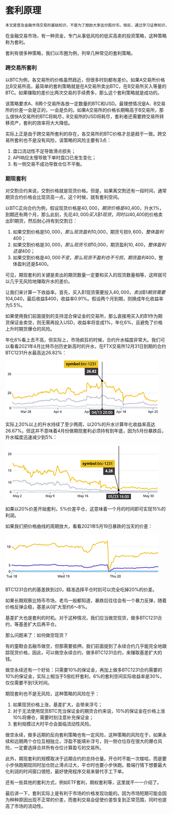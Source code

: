 # 套利原理

```alert type=caution title=注意
本文是普及金融市场交易的基础知识，不是为了鼓励大家去炒股炒币。相反，通过学习证券知识，理解衍生品原理，可以更好地认识市场风险，自觉放弃杠杆赌博暴富等不切实际的幻想，避免落入各种理财、带单、空气币等诈骗套路。本文一切内容均不构成任何投资意见或建议。
```

在金融交易市场，有一种资金，专门从事低风险的低买高卖的投资策略，这种策略称为套利。

套利有很多种策略，我们以币圈为例，列举几种常见的套利策略。

### 跨交易所套利

以BTC为例，各交易所的价格虽然趋近，但很多时刻都有差价。如果A交易所价格比B交易所高，最简单的套利策略就是在A交易所卖出BTC，在B交易所买入等量的BTC。如果赚取的差价比两次交易的手续费多，那么这个套利策略就是成功的。

该策略要求A、B两个交易所各放一定数量的BTC和USD。最理想情况是A、B交易所的价差一会是正的，一会是负的。如果A交易所的价格长期略高于B交易所，那么很快A交易所的BTC将耗尽，B交易所的USD将耗尽，套利者还需要跨交易所转移资产，套利的效率将大大降低。

实际上正是由于跨交易所套利的存在，各交易所的BTC价格才总是趋于一致。跨交易所套利也不是没有风险，该策略的风险主要有3点：

1. 盘口流动性不足导致滑点损失；
2. API响应太慢导致下单时盘口已发生变化；
3. 有一侧交易不成功导致仓位不平衡。

### 期现套利

对交割合约来说，交割价格就是现货价格。但是，如果离交割还有一段时间，通常期货合约价格会比现货高一点，这个时候，就有套利空间。

以BTC正向合约为例，假设现货价格是$40,000，期货价格是$40,400，升水1%，到期还有两个月，那么此刻，先花$40,000买入₿1现货，同时以$40,400的价格卖出₿1期货，然后耐心持有到交割日：

1. 如果交割价格是$50,000，那么现货盈利$10,000，期货亏损$9,600，整体盈利$400；
2. 如果交割价格是$30,000，那么现货亏损$10,000，期货盈利$10,400，整体盈利还是$400；
3. 如果交割价格是$40,000不变，那么现货不盈利也不亏损，期货盈利$400，整体盈利还是$400。

可见，期现套利的关键是卖出的期货数量一定要和买入的现货数量相等，这样就可以几乎无风险地赚取升水的差价。

让我们来计算一下收益率。首先，买入₿1现货需要投入$40,000，卖出₿1期货需要10%的保证金，即$4,040，最后收益$400，收益率0.91%。假设两个月到期，则换成年化收益率为5.5%。

如果使用我们前面提到的支持混合保证金的交易所，那么直接用买入的₿1作为期货保证金卖空，则无需再投入USD，收益率将变成1%，年化6%，且避免了价格上升时期货爆仓的风险。

年化6%看上去不高，但实际上，市场疯狂的时候，合约升水幅度非常大。我们可以看看2021年4月比特币创历史新高时的升水，在FTX交易所12月31日到期的合约BTC1231升水最高达26.82%：

![btc-1213](market.png)

实际上20%以上的升水持续了至少两周，以20%的升水计算年化收益率高达26.67%。但这并不意味着4月份做期现套利必须持有到年底，因为5月份暴跌后，升水幅度迅速减少到5%：

![btc-1213](market2.png)

如果以20%价差开始套利，5%价差平仓，这意味着一个月的时间即可实现15%的利润。

如果我们把价格曲线的周期放大，看看2021年5月19日暴跌的当天的价差：

![519](market3.png)

BTC1231合约的基差跌到过0，精准选择平仓时刻可以完全吃掉20%的价差。

如果长期观察比特币市场，老鸟一般都知道，暴跌后往往会有一个暴力反弹，随着价格反弹企稳，基差从0扩大至约6～8%。

基差扩大也是套利的时机。对于这种情况，我们应当做空现货，做多BTC1231合约，等基差扩大后再平仓。

那么问题来了：如何做空现货？

有的童鞋会去融币做空，但那需要抵押。我们前面提到了永续合约几乎能完全地跟踪现货价格，因此，可以做空永续合约，做多BTC1231合约，来赚取基差扩大的钱。

做空永续还有一个好处：只需要10%的保证金，再加上做多BTC1231合约需要的10%的保证金，实际上相当于5倍杠杆套利，6%的套利空间实际收益率是30%，仅仅需要不到1天时间。

期现套利也不是无风险，这种策略的风险在于：

1. 如果现货价格上涨，基差扩大，会带来浮亏；
2. 对于无法使用现货BTC充当保证金的期货合约来说，10%的保证金在价格上涨10%将爆仓，需要时刻注意补充保证金；
3. 套利规模过大时平仓会面临流动性风险。

做空永续，做多远期的反向套利策略也有一定风险，这种策略的风险在于，如果永续和远期两个仓位互相独立，浮盈不能填补浮亏，则一侧仓位存在很大的爆仓风险，一定要选择合并所有仓位计算盈亏的交易所。

此外，期现套利的规模取决于远期合约的总持仓量。开仓时不能一次梭哈，而是要小步快跑期现同时加仓防止滑点过大，平仓时也要小步快跑。极端行情下想要最大化利润的时间窗口很短，最好使用程序交易来替代手工下单。

还有一些其他的套利方式，例如ETF套利，期权套利等，这里就不一一介绍了。

最后讲一下，套利实际上是有利于市场的价格发现功能的。因为市场短期可能会因为种种原因出现不正常的价差，而套利交易会促使价差恢复到正常范围，同时也提高了市场的流动性。
